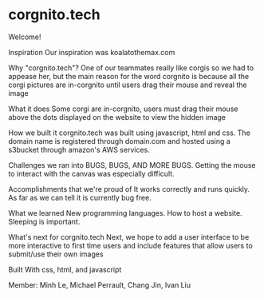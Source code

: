 # corgnito.tech
Welcome! 

Inspiration
Our inspiration was koalatothemax.com

Why "corgnito.tech"?
One of our teammates really like corgis so we had to appease her, but the main reason for the word corgnito is because all the corgi pictures are in-corgnito until users drag their mouse and reveal the image

What it does
Some corgi are in-corgnito, users must drag their mouse above the dots displayed on the website to view the hidden image

How we built it
corgnito.tech was built using javascript, html and css. The domain name is registered through domain.com and hosted using a s3bucket through amazon's AWS services.

Challenges we ran into
BUGS, BUGS, AND MORE BUGS. Getting the mouse to interact with the canvas was especially difficult.

Accomplishments that we're proud of
It works correctly and runs quickly. As far as we can tell it is currently bug free.

What we learned
New programming languages. How to host a website. Sleeping is important.

What's next for corgnito.tech
Next, we hope to add a user interface to be more interactive to first time users and include features that allow users to submit/use their own images

Built With
css, html, and javascript

Member: Minh Le, Michael Perrault, Chang Jin, Ivan Liu
